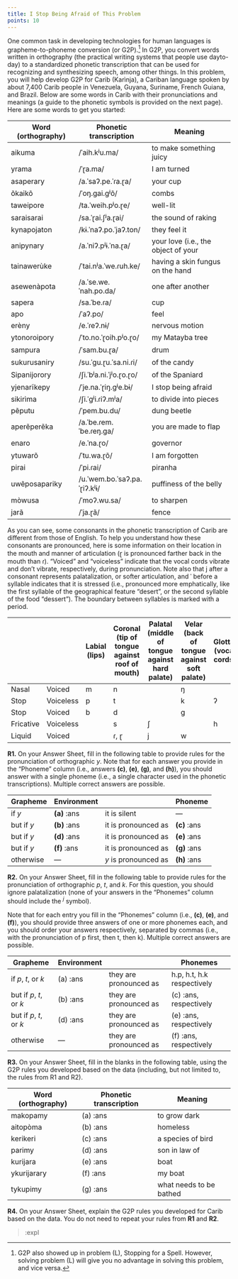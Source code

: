 ```yaml
---
title: I Stop Being Afraid of This Problem 
points: 10 
---
```


One common task in developing technologies for human languages is grapheme-to-phoneme conversion (or
G2P).[^1]
In G2P, you convert words written in orthography (the practical writing systems that people use dayto-day) to a standardized phonetic transcription that can be used for recognizing and synthesizing speech,
among other things. In this problem, you will help develop G2P for Carib (Karìnja), a Cariban language
spoken by about 7,400 Carib people in Venezuela, Guyana, Suriname, French Guiana, and Brazil. Below are
some words in Carib with their pronunciations and meanings (a guide to the phonetic symbols is provided on
the next page). Here are some words to get you started:

| Word (orthography) | Phonetic transcription | Meaning |
| - | - | - |
| aikuma | /ˈaih.kʲu.ma/ | to make something juicy |
| yrama | /ˈɽa.ma/ | I am turned |
| asaperary | /a.ˈsaʔ.pe.ˈɾa.ɽa/ | your cup |
| õkaikõ | /ˈoŋ.gai.gʲõ/ | combs |
| taweipore | /ta.ˈweih.pʲo.ɽe/ | well-lit |
| saraisarai | /sa.ˈɽai.ʃʲa.ɽai/ | the sound of raking |
| kynapojaton | /kɨ.ˈnaʔ.po.ˈjaʔ.ton/ | they feel it |
| anipynary | /a.ˈniʔ.pʲɨ.ˈna.ɽa/ | your love (i.e., the object of your | love)
| tainawerùke | /ˈtai.nʲa.ˈwe.ɾuh.ke/ | having a skin fungus on the hand |
| asewenàpota | /a.ˈse.we.ˈnah.po.da/ | one after another |
| sapera | /sa.ˈbe.ɾa/ | cup |
| apo | /ˈaʔ.po/ | feel |
| erèny | /e.ˈɾeʔ.nɨ/ | nervous motion |
| ytonoroipory | /ˈto.no.ˈɽoih.pʲo.ɽo/ | my Matayba tree |
| sampura | /ˈsam.bu.ɽa/ | drum |
| sukurusaniry | /su.ˈgu.ɽu.ˈsa.ni.ɾi/ | of the candy |
| Sipanijorory | /ʃi.ˈbʲa.ni.ˈjʲo.ɽo.ɽo/ | of the Spaniard |
| yjenarĩkepy | /ˈje.na.ˈɽiŋ.gʲe.bɨ/ | I stop being afraid |
| sikirìma | /ʃi.ˈgʲi.ɾiʔ.mʲa/ | to divide into pieces |
| pẽputu | /ˈpem.bu.du/ | dung beetle |
| aperẽperẽka | /a.ˈbe.ɾem.ˈbe.ɾeŋ.ga/ | you are made to flap |
| enaro | /e.ˈna.ɽo/ | governor |
| ytuwarõ | /ˈtu.wa.ɽõ/ | I am forgotten |
| pirai | /ˈpi.ɾai/ | piranha |
| uwẽposapariky | /u.ˈwem.bo.ˈsaʔ.pa.ˈɽiʔ.kʲɨ/ | puffiness of the belly |
| mòwusa | /ˈmoʔ.wu.sa/ | to sharpen |
| jarã | /ˈja.ɽã/ | fence |

As you can see, some consonants in the phonetic transcription of Carib are different from those of
English. To help you understand how these consonants are pronounced, here is some information on their
location in the mouth and manner of articulation (ɽ is pronounced farther back in the mouth than ɾ).
“Voiced” and “voiceless” indicate that the vocal cords vibrate and don’t vibrate, respectively, during
pronunciation. Note also that j
after a consonant represents palatalization, or softer articulation, and ˈ before
a syllable indicates that it is stressed (i.e., pronounced more emphatically, like the first syllable of the
geographical feature “desert”, or the second syllable of the food “dessert”). The boundary between syllables
is marked with a period.

| | | Labial (lips) |Coronal (tip of tongue against roof of mouth) | Palatal (middle of tongue against hard palate) | Velar (back of tongue against soft palate)| Glottal (vocal cords) |
| - | - | - | - | - | - | - |
| Nasal | Voiced | m | n | | ŋ | |
| Stop | Voiceless | p | t | | k | ʔ |
| Stop | Voiced | b | d | | g | |
| Fricative | Voiceless | | s | ʃ | | h |
| Liquid | Voiced | | ɾ, ɽ | j | w | |

**R1.** On your Answer Sheet, fill in the following table to provide rules for the pronunciation of orthographic *y*.
Note that for each answer you provide in the “Phoneme” column (i.e., answers **(c)**, **(e)**, **(g)**, and **(h)**), you
should answer with a single phoneme (i.e., a single character used in the phonetic transcriptions). Multiple
correct answers are possible.

| Grapheme | Environment | | Phoneme |
| - | - | - | - |
| if *y* | **(a)** :ans | it is silent | — |
| but if *y* | **(b)** :ans | it is pronounced as | **(c)** :ans |
| but if *y* | **(d)** :ans | it is pronounced as | **(e)** :ans |
| but if *y* | **(f)** :ans | it is pronounced as | **(g)** :ans |
| otherwise | — | *y* is pronounced as | **(h)** :ans |


**R2.** On your Answer Sheet, fill in the following table to provide rules for the pronunciation of orthographic *p*,
*t*, and *k*. For this question, you should ignore palatalization (none of your answers in the “Phonemes” column
should include the $^j$
symbol).

Note that for each entry you fill in the “Phonemes” column (i.e., **(c)**, **(e)**, and **(f)**), you should provide three
answers of one or more phonemes each, and you should order your answers respectively, separated by
commas (i.e., with the pronunciation of p first, then t, then k). Multiple correct answers are possible.

| Grapheme | Environment | | Phonemes |
| - | - | - | - |
| if *p*, *t*, or *k* | (a) :ans | they are pronounced as | h.p, h.t, h.k respectively |
| but if *p*, *t*, or *k* | (b) :ans | they are pronounced as | (c) :ans, respectively |
| but if *p*, *t*, or *k* | (d) :ans | they are pronounced as | (e) :ans, respectively |
| otherwise | — | they are pronounced as | (f) :ans, respectively |

**R3.** On your Answer Sheet, fill in the blanks in the following table, using the G2P rules you developed based
on the data (including, but not limited to, the rules from R1 and R2).

| Word (orthography) | Phonetic transcription | Meaning |
| - | - | - |
| makopamy | (a) :ans | to grow dark |
| aitopòma | (b) :ans | homeless |
| kerikeri | (c) :ans | a species of bird |
| parimy | (d) :ans | son in law of |
| kurijara | (e) :ans | boat |
| ykurijarary | (f) :ans | my boat |
| tykupimy | (g) :ans | what needs to be bathed |

**R4.** On your Answer Sheet, explain the G2P rules you developed for Carib based on the data. You do not
need to repeat your rules from **R1** and **R2**.

> :expl

[^1]: G2P also showed up in problem (L), Stopping for a Spell. However, solving problem (L) will give you no advantage in solving this
problem, and vice versa.
